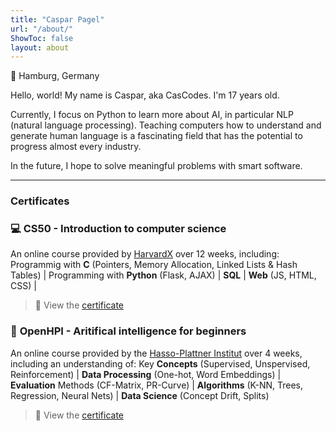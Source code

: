 ```yaml
---
title: "Caspar Pagel"
url: "/about/"
ShowToc: false
layout: about
---
```


📍 Hamburg, Germany

Hello, world! My name is Caspar, aka CasCodes. I'm 17 years old.

Currently, I focus on Python to learn more about AI, in particular NLP (natural language processing). Teaching computers how to understand and generate human language is a fascinating field that has the potential to progress almost every industry.

In the future, I hope to solve meaningful problems with smart software.

---

### Certificates

### 💻 **CS50 - Introduction to computer science**

An online course provided by [HarvardX](https://pll.harvard.edu/course/cs50-introduction-computer-science?delta=0) over 12 weeks, including: 
Programmig with **C** (Pointers, Memory Allocation, Linked Lists & Hash Tables) | 
Programming with **Python** (Flask, AJAX) | 
**SQL** | 
**Web** (JS, HTML, CSS) |
> 📑 View the [certificate](https://cs50.harvard.edu/certificates/b1228c60-ccba-466d-8a89-88838cfca2b9)

### 🤖 **OpenHPI - Aritifical intelligence for beginners**

An online course provided by the [Hasso-Plattner Institut](https://open.hpi.de/) over 4 weeks, including an understanding of: 
Key **Concepts** (Supervised, Unspervised, Reinforcement) | **Data Processing** (One-hot, Word Embeddings) | **Evaluation** Methods (CF-Matrix, PR-Curve) | **Algorithms** (K-NN, Trees, Regression, Neural Nets) | **Data Science** (Concept Drift, Splits)
> 📑 View the [certificate](https://open.hpi.de/verify/xevib-nehuv-rucep-zycig-sedyl)
